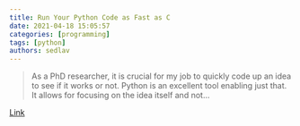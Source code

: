 ```yaml
---
title: Run Your Python Code as Fast as C 
date: 2021-04-18 15:05:57
categories: [programming]
tags: [python]
authors: sedlav
---
```


> As a PhD researcher, it is crucial for my job to quickly code up an idea to see if it works or not. Python is an excellent tool enabling just that. It allows for focusing on the idea itself and not…

[Link](https://towardsdatascience.com/run-your-python-code-as-fast-as-c-4ae49935a826)
